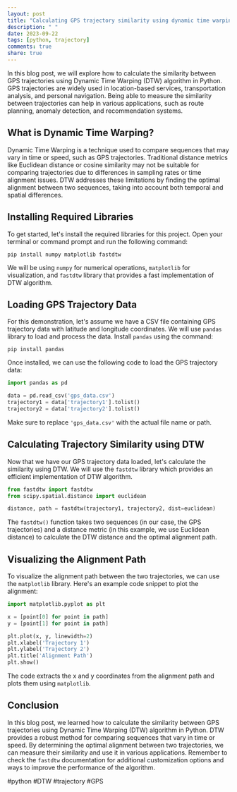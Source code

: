 ```yaml
---
layout: post
title: "Calculating GPS trajectory similarity using dynamic time warping in Python"
description: " "
date: 2023-09-22
tags: [python, trajectory]
comments: true
share: true
---
```


In this blog post, we will explore how to calculate the similarity between GPS trajectories using Dynamic Time Warping (DTW) algorithm in Python. GPS trajectories are widely used in location-based services, transportation analysis, and personal navigation. Being able to measure the similarity between trajectories can help in various applications, such as route planning, anomaly detection, and recommendation systems.

## What is Dynamic Time Warping?

Dynamic Time Warping is a technique used to compare sequences that may vary in time or speed, such as GPS trajectories. Traditional distance metrics like Euclidean distance or cosine similarity may not be suitable for comparing trajectories due to differences in sampling rates or time alignment issues. DTW addresses these limitations by finding the optimal alignment between two sequences, taking into account both temporal and spatial differences.

## Installing Required Libraries

To get started, let's install the required libraries for this project. Open your terminal or command prompt and run the following command:

```
pip install numpy matplotlib fastdtw
```

We will be using `numpy` for numerical operations, `matplotlib` for visualization, and `fastdtw` library that provides a fast implementation of DTW algorithm.

## Loading GPS Trajectory Data

For this demonstration, let's assume we have a CSV file containing GPS trajectory data with latitude and longitude coordinates. We will use `pandas` library to load and process the data. Install `pandas` using the command:

```
pip install pandas
```

Once installed, we can use the following code to load the GPS trajectory data:

```python
import pandas as pd

data = pd.read_csv('gps_data.csv')
trajectory1 = data['trajectory1'].tolist()
trajectory2 = data['trajectory2'].tolist()
```

Make sure to replace `'gps_data.csv'` with the actual file name or path.

## Calculating Trajectory Similarity using DTW

Now that we have our GPS trajectory data loaded, let's calculate the similarity using DTW. We will use the `fastdtw` library which provides an efficient implementation of DTW algorithm.

```python
from fastdtw import fastdtw
from scipy.spatial.distance import euclidean

distance, path = fastdtw(trajectory1, trajectory2, dist=euclidean)
```

The `fastdtw()` function takes two sequences (in our case, the GPS trajectories) and a distance metric (in this example, we use Euclidean distance) to calculate the DTW distance and the optimal alignment path.

## Visualizing the Alignment Path

To visualize the alignment path between the two trajectories, we can use the `matplotlib` library. Here's an example code snippet to plot the alignment:

```python
import matplotlib.pyplot as plt

x = [point[0] for point in path]
y = [point[1] for point in path]

plt.plot(x, y, linewidth=2)
plt.xlabel('Trajectory 1')
plt.ylabel('Trajectory 2')
plt.title('Alignment Path')
plt.show()
```

The code extracts the x and y coordinates from the alignment path and plots them using `matplotlib`.

## Conclusion

In this blog post, we learned how to calculate the similarity between GPS trajectories using Dynamic Time Warping (DTW) algorithm in Python. DTW provides a robust method for comparing sequences that vary in time or speed. By determining the optimal alignment between two trajectories, we can measure their similarity and use it in various applications. Remember to check the `fastdtw` documentation for additional customization options and ways to improve the performance of the algorithm.

#python #DTW #trajectory #GPS